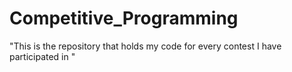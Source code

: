 # Competitive_Programming
"This is the repository that holds my code for every contest I have participated in "
